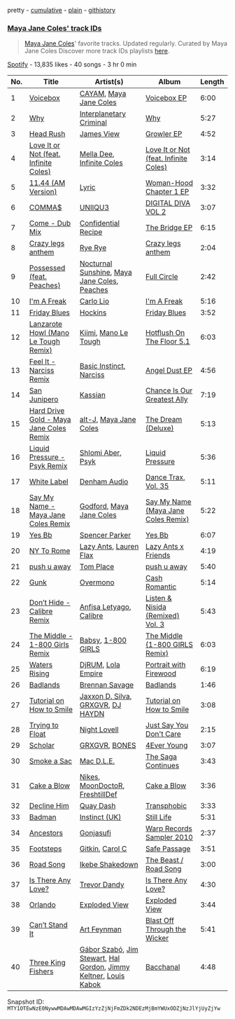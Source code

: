 pretty - [cumulative](/playlists/cumulative/37i9dQZF1DWZkxJwAfCZA3.md) - [plain](/playlists/plain/37i9dQZF1DWZkxJwAfCZA3) - [githistory](https://github.githistory.xyz/mackorone/spotify-playlist-archive/blob/main/playlists/plain/37i9dQZF1DWZkxJwAfCZA3)

### [Maya Jane Coles' track IDs](https://open.spotify.com/playlist/37i9dQZF1DWZkxJwAfCZA3)

> <a href="spotify:artist:6TshTCYwh9ySzOO6Jy4Ux2"> Maya Jane Coles</a>' favorite tracks\. Updated regularly\. Curated by Maya Jane Coles Discover more track IDs playlists <a href="spotify:genre:track\_id">here</a>.

[Spotify](https://open.spotify.com/user/spotify) - 13,835 likes - 40 songs - 3 hr 0 min

| No. | Title | Artist(s) | Album | Length |
|---|---|---|---|---|
| 1 | [Voicebox](https://open.spotify.com/track/5GO6gvPD2DC3iZuxUUTsr7) | [CAYAM](https://open.spotify.com/artist/2aysJuzHqgXqkPJDwwB6a1), [Maya Jane Coles](https://open.spotify.com/artist/6TshTCYwh9ySzOO6Jy4Ux2) | [Voicebox EP](https://open.spotify.com/album/5BfzNOh8U6VH2hXpasVw9t) | 6:00 |
| 2 | [Why](https://open.spotify.com/track/6wpzpcOysRvhDwWeHZzv9l) | [Interplanetary Criminal](https://open.spotify.com/artist/6uJ51uV5rYzu1MJkC4CceI) | [Why](https://open.spotify.com/album/73N3wPtIm6m4fKPLeu86ce) | 5:27 |
| 3 | [Head Rush](https://open.spotify.com/track/7FZWiDRvXC91nwhTkquBzd) | [James View](https://open.spotify.com/artist/07CtYKvP7pqKd2aIBqhgpr) | [Growler EP](https://open.spotify.com/album/5MwQ72acWxo6t93UAVooUf) | 4:52 |
| 4 | [Love It or Not \(feat\. Infinite Coles\)](https://open.spotify.com/track/1klY5RDT7s0wXJrJjg0ftJ) | [Mella Dee](https://open.spotify.com/artist/2iT8KIetokMHRjhj8dJuNn), [Infinite Coles](https://open.spotify.com/artist/1OUKcUMWgpiUgctbvFS5PZ) | [Love It or Not \(feat\. Infinite Coles\)](https://open.spotify.com/album/0kfHrEyEVFOmS8GAYaugEn) | 3:14 |
| 5 | [11.44 \(AM Version\)](https://open.spotify.com/track/1CVPBzdKl1bJ9zDZbkCNpw) | [Lyric](https://open.spotify.com/artist/4YOr4jXlrBof5DTU1KDafk) | [Woman\-Hood Chapter 1 EP](https://open.spotify.com/album/1ZdVzluYo79Nd2mE7W4z1s) | 3:32 |
| 6 | [COMMA$](https://open.spotify.com/track/1kTBNfR261qWCxwZsH86b9) | [UNIIQU3](https://open.spotify.com/artist/5aR8qSaApKChlZvzB0Jfpx) | [DIGITAL DIVA VOL 2](https://open.spotify.com/album/01UvhXyZirGiXyapIL1YzT) | 3:07 |
| 7 | [Come \- Dub Mix](https://open.spotify.com/track/5JWYSFTiiMlf062LWImKV7) | [Confidential Recipe](https://open.spotify.com/artist/6lbEEehpkzrtDv09b0EWjx) | [The Bridge EP](https://open.spotify.com/album/5A4bbFcbcCp3sJkFAOOh8q) | 6:15 |
| 8 | [Crazy legs anthem](https://open.spotify.com/track/2QYJnjV3FQotNihkRCnONb) | [Rye Rye](https://open.spotify.com/artist/0S05AeePINj4CeTVMfysIu) | [Crazy legs anthem](https://open.spotify.com/album/13IlMC30FaQELiETA2fX7t) | 2:04 |
| 9 | [Possessed \(feat\. Peaches\)](https://open.spotify.com/track/01kVcWv9qTwhNAU5Zw3Qde) | [Nocturnal Sunshine](https://open.spotify.com/artist/1BiGjy3Kg99ZgL7E2Qb4Td), [Maya Jane Coles](https://open.spotify.com/artist/6TshTCYwh9ySzOO6Jy4Ux2), [Peaches](https://open.spotify.com/artist/1gkSl4XpHIHI4I1WQbfXOE) | [Full Circle](https://open.spotify.com/album/2dAYxhDUENuQMgx3L9qUIh) | 2:42 |
| 10 | [I'm A Freak](https://open.spotify.com/track/2qVkOdSD7pQR9WefKsLYHg) | [Carlo Lio](https://open.spotify.com/artist/51NwQz5MA32kigUGYjdA3z) | [I'm A Freak](https://open.spotify.com/album/45Ki7TKcLlvmkn6l0ddFcE) | 5:16 |
| 11 | [Friday Blues](https://open.spotify.com/track/0RgihmZAu8nKlHNNjP66R9) | [Hockins](https://open.spotify.com/artist/3sDQqAcTSTEblYLXhSmZXg) | [Friday Blues](https://open.spotify.com/album/3RNLd2fCwJSun5lh13dWvh) | 3:52 |
| 12 | [Lanzarote Howl \(Mano Le Tough Remix\)](https://open.spotify.com/track/4hueWif8Hbm4ITdojekk26) | [Kiimi](https://open.spotify.com/artist/3EMzfV9nhsrQWF7Ww8M74S), [Mano Le Tough](https://open.spotify.com/artist/04KmByEP6icXVY0PvJaMMp) | [Hotflush On The Floor 5.1](https://open.spotify.com/album/2ddsBWrkyP5VzswJXhHZwr) | 6:03 |
| 13 | [Feel It \- Narciss Remix](https://open.spotify.com/track/5rqfcWgSa4fEn2vmyIBJSe) | [Basic Instinct](https://open.spotify.com/artist/5ZZgAR1R9ZwDO1Vi1jeX5q), [Narciss](https://open.spotify.com/artist/7jEmLGxzh2RuOwdj96tlyL) | [Angel Dust EP](https://open.spotify.com/album/0L948BIWRLbqm7ev1D7R1M) | 4:56 |
| 14 | [San Junipero](https://open.spotify.com/track/5LxVXnOROQczYZS2nHqEPR) | [Kassian](https://open.spotify.com/artist/4w6VhlUuzrUoJ5NbCpefXx) | [Chance Is Our Greatest Ally](https://open.spotify.com/album/29w6ogTuGobiDT2FRNPs2H) | 7:19 |
| 15 | [Hard Drive Gold \- Maya Jane Coles Remix](https://open.spotify.com/track/36nPdSMOJexTZFGHXrVihF) | [alt\-J](https://open.spotify.com/artist/3XHO7cRUPCLOr6jwp8vsx5), [Maya Jane Coles](https://open.spotify.com/artist/6TshTCYwh9ySzOO6Jy4Ux2) | [The Dream \(Deluxe\)](https://open.spotify.com/album/58LG7c1GqHKIDtGH1dsDLd) | 5:13 |
| 16 | [Liquid Pressure \- Psyk Remix](https://open.spotify.com/track/4Ym7DIDg1Co6DSM5ulGmLv) | [Shlomi Aber](https://open.spotify.com/artist/3A8XSMPreJlCBlpSZVHU5J), [Psyk](https://open.spotify.com/artist/5OQp6nl0ksrzGTpzlBytZM) | [Liquid Pressure](https://open.spotify.com/album/0qMCSwwzo3v4mlStU4rw9F) | 5:36 |
| 17 | [White Label](https://open.spotify.com/track/6usPYyj4v3YH3hR3FqTuV2) | [Denham Audio](https://open.spotify.com/artist/2gyrzIEBDddx6GsW60DnW1) | [Dance Trax, Vol\. 35](https://open.spotify.com/album/2hmRtVP5Y2XwspJOS1682O) | 5:11 |
| 18 | [Say My Name \- Maya Jane Coles Remix](https://open.spotify.com/track/4FvP0H6Gzk06u3Gek2YiA0) | [Godford](https://open.spotify.com/artist/4pUwtnbS6FdBniLp410AOu), [Maya Jane Coles](https://open.spotify.com/artist/6TshTCYwh9ySzOO6Jy4Ux2) | [Say My Name \(Maya Jane Coles Remix\)](https://open.spotify.com/album/12XleozGaOtKw577oHMjtb) | 5:22 |
| 19 | [Yes Bb](https://open.spotify.com/track/5Qb0RGWLWAQ5Qc2JyNkbc0) | [Spencer Parker](https://open.spotify.com/artist/66D44BTpZF7SqnEOJuJLVo) | [Yes Bb](https://open.spotify.com/album/1XrB735ZwyHGWFlUzXlw4b) | 6:07 |
| 20 | [NY To Rome](https://open.spotify.com/track/3g9hlwapLW4DQ7ofi4M1Ie) | [Lazy Ants](https://open.spotify.com/artist/2cE90Hs8eh86flCKSkjMec), [Lauren Flax](https://open.spotify.com/artist/1LUYSrytHIC78JbMgFBIG7) | [Lazy Ants x Friends](https://open.spotify.com/album/0gNWBTkVFdGqOd0FzHy1bF) | 4:19 |
| 21 | [push u away](https://open.spotify.com/track/7LkJU7d39QFeCxmF4Efg4Y) | [Tom Place](https://open.spotify.com/artist/3n01e8oi2k5JWOWUbSgc3w) | [push u away](https://open.spotify.com/album/29l91KjPwv8wMTQDj2mfAg) | 5:40 |
| 22 | [Gunk](https://open.spotify.com/track/4Nv1liSp522fuF1AGu6Yxs) | [Overmono](https://open.spotify.com/artist/01PnN11ovfen6xUOHfNpn3) | [Cash Romantic](https://open.spotify.com/album/3HfF5JwfEDokXfW3NvY7Cs) | 5:14 |
| 23 | [Don’t Hide \- Calibre Remix](https://open.spotify.com/track/3Irlpo7wQwGFcKEDs6wQGe) | [Anfisa Letyago](https://open.spotify.com/artist/7icoOm5fKKPo49jVxoj1Cq), [Calibre](https://open.spotify.com/artist/0sklgkoO5JeS7YNhHS5EmH) | [Listen & Nisida \(Remixed\) Vol\. 3](https://open.spotify.com/album/4vCcRntNgi0WxcAcj4syYM) | 5:43 |
| 24 | [The Middle \- 1\-800 Girls Remix](https://open.spotify.com/track/4PMyz3dQMQlTSFhVPhmVma) | [Babsy](https://open.spotify.com/artist/3DN1VyaELsLlAd407zTZGJ), [1\-800 GIRLS](https://open.spotify.com/artist/67yGrC4QoCSD0g7YMcGIgJ) | [The Middle \(1\-800 GIRLS Remix\)](https://open.spotify.com/album/4B988U6Qmn45zb3YsUKoy2) | 6:03 |
| 25 | [Waters Rising](https://open.spotify.com/track/46MTErkMonXd2RURhe2H2q) | [DjRUM](https://open.spotify.com/artist/4HwlolvniI44ETSg5tajeZ), [Lola Empire](https://open.spotify.com/artist/3OcYId3j2NSteDad96dO5E) | [Portrait with Firewood](https://open.spotify.com/album/3ngcrybWz1fUixAjS1ggl3) | 6:19 |
| 26 | [Badlands](https://open.spotify.com/track/4GhHrgsaiQsuMQCHTGa87C) | [Brennan Savage](https://open.spotify.com/artist/6SSmy635N3a4oWmPk85xpK) | [Badlands](https://open.spotify.com/album/1xYRPoZyZL4hCMJfKuViZO) | 1:46 |
| 27 | [Tutorial on How to Smile](https://open.spotify.com/track/4WbUVKz3MBqwRhRTAM27Op) | [Jaxxon D\. Silva](https://open.spotify.com/artist/2xyB69da0CCHYgs9WUgFr1), [GRXGVR](https://open.spotify.com/artist/0Uxe5OQyuew2Mhb6hF76Bk), [DJ HAYDN](https://open.spotify.com/artist/4XC4oNp1V0YjK1Z4ryzaf2) | [Tutorial on How to Smile](https://open.spotify.com/album/3zUg1kaK4M3Kau8tSUU1G8) | 3:08 |
| 28 | [Trying to Float](https://open.spotify.com/track/3AyAOA5O6PUwNYC3Oy4UdC) | [Night Lovell](https://open.spotify.com/artist/2y246nnP9pQT0E6v3ZMMOO) | [Just Say You Don't Care](https://open.spotify.com/album/4nPKWikt1QDHHTfYhno0ze) | 2:15 |
| 29 | [Scholar](https://open.spotify.com/track/2nAyVh5BDPFNjhazVsMhkk) | [GRXGVR](https://open.spotify.com/artist/0Uxe5OQyuew2Mhb6hF76Bk), [BONES](https://open.spotify.com/artist/5v2WhpA59TJSdPh7LCx1lN) | [4Ever Young](https://open.spotify.com/album/7c7uudah8O78Y8TMqqTfuS) | 3:07 |
| 30 | [Smoke a Sac](https://open.spotify.com/track/5qHIogPyes1NWItH9VnquU) | [Mac D.L.E.](https://open.spotify.com/artist/1Iele0nwsNHwCMHRdQZtKa) | [The Saga Continues](https://open.spotify.com/album/1u2YDreUOhfWiRW3lXlXcH) | 3:43 |
| 31 | [Cake a Blow](https://open.spotify.com/track/266O0ONX1Fl6Hx1DpND3sb) | [Nikes](https://open.spotify.com/artist/6QHax4rcnBPAAfj1n26YNQ), [MoonDoctoR](https://open.spotify.com/artist/5bVR7EKHmtLsjjE7MtCIm7), [FreshtillDef](https://open.spotify.com/artist/503Cv0ES3BtLIqnp95So1N) | [Cake a Blow](https://open.spotify.com/album/1zkQgRC0p1zhenbI2vt6UL) | 3:36 |
| 32 | [Decline Him](https://open.spotify.com/track/3Wa96y3cQWjIX9gN2dTb5t) | [Quay Dash](https://open.spotify.com/artist/6k6lSmhyFpe2oYcredvZHM) | [Transphobic](https://open.spotify.com/album/2vkSCPeqGqr2iCDZEbtieZ) | 3:33 |
| 33 | [Badman](https://open.spotify.com/track/5NkbtBoUOsID3oD8EfqUZR) | [Instinct \(UK\)](https://open.spotify.com/artist/2sl9ekjwH9yLHO9JLA7BVH) | [Still Life](https://open.spotify.com/album/1VJqseeHvHzPZInUpzxYoY) | 5:31 |
| 34 | [Ancestors](https://open.spotify.com/track/025iViTyEpPYeaF4eWm20O) | [Gonjasufi](https://open.spotify.com/artist/6pdYN3jOHWteVALy9sKGEf) | [Warp Records Sampler 2010](https://open.spotify.com/album/3g3Z2HbOvMoGlG9r3KxyBy) | 2:37 |
| 35 | [Footsteps](https://open.spotify.com/track/6qhpOfM659UzUWQhpiCU3z) | [Gitkin](https://open.spotify.com/artist/2vNxFvF7ceoR0WeryGVhxt), [Carol C](https://open.spotify.com/artist/3PDTHN0oVucy6WF2LVlS9A) | [Safe Passage](https://open.spotify.com/album/6vV2zYfImg0HdmJ21FVIzp) | 3:51 |
| 36 | [Road Song](https://open.spotify.com/track/2xKrjhPVU1d5hYzfNY6Ltb) | [Ikebe Shakedown](https://open.spotify.com/artist/5ABBZoXY5r0UL1txACjinb) | [The Beast / Road Song](https://open.spotify.com/album/7AxCqU22eUwMH5fg21R7TR) | 3:00 |
| 37 | [Is There Any Love?](https://open.spotify.com/track/4x2TqiNpMCmg9iqvfuskPv) | [Trevor Dandy](https://open.spotify.com/artist/5c2Ex16nxDvgZqUPgOGCWA) | [Is There Any Love?](https://open.spotify.com/album/40P6jP0JGVBkDiZpgyD0UD) | 4:30 |
| 38 | [Orlando](https://open.spotify.com/track/2UJgclF8zYru2Eoaf1kx74) | [Exploded View](https://open.spotify.com/artist/4NE1CVLnv7AmiqvU4w1kUQ) | [Exploded View](https://open.spotify.com/album/4cWnmOgoDH6HF0naV2wZ5j) | 3:44 |
| 39 | [Can’t Stand It](https://open.spotify.com/track/0YgkRyRI9TN0rKqwuWsrHK) | [Art Feynman](https://open.spotify.com/artist/6XlzzwOhKSberPLmwDEmkc) | [Blast Off Through the Wicker](https://open.spotify.com/album/5nkVWnfrsHKXJSfqP9IGjI) | 5:41 |
| 40 | [Three King Fishers](https://open.spotify.com/track/6w3bIc0BxTPGNHqyH4KNiY) | [Gábor Szabó](https://open.spotify.com/artist/38CPjAAqYV8lTYi6clzbjG), [Jim Stewart](https://open.spotify.com/artist/1Gy2CxCb9Bvp6Wp0xQmSbq), [Hal Gordon](https://open.spotify.com/artist/08MG1w8piIBNcK7H4TTazQ), [Jimmy Keltner](https://open.spotify.com/artist/50appzhosvzQcqmeipXLtP), [Louis Kabok](https://open.spotify.com/artist/7ynQZmXaxvWuYmrHkVxs9u) | [Bacchanal](https://open.spotify.com/album/21c7ulNJzCSDIelgGBA1QF) | 4:48 |

Snapshot ID: `MTY1OTEwNzE0NywwMDAwMDAwMGIzYzZjNjFmZDk2NDEzMjBmYWUxODZjNzJlYjUyZjYw`
